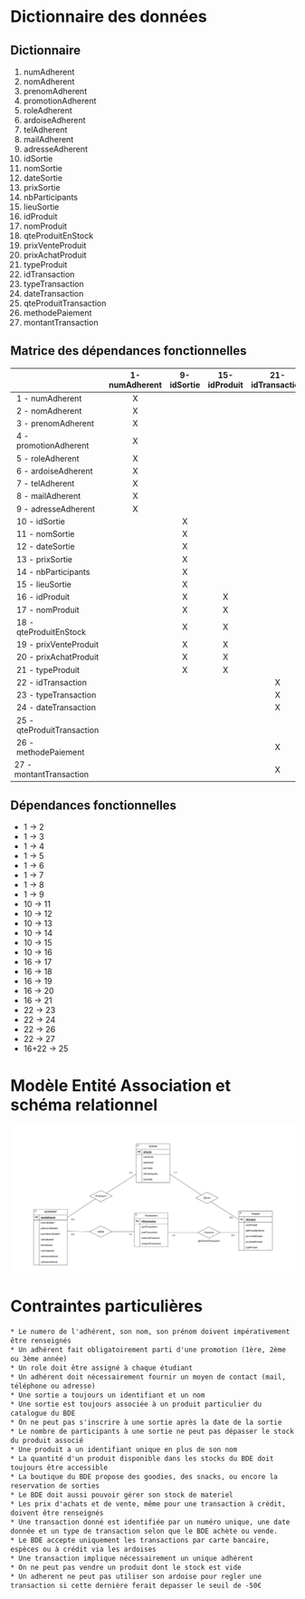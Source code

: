 # Dictionnaire des données

## Dictionnaire

1. numAdherent 
1. nomAdherent
1. prenomAdherent 
1. promotionAdherent 
1. roleAdherent 
1. ardoiseAdherent 
1. telAdherent 
1. mailAdherent 
1. adresseAdherent 
1. idSortie 
1. nomSortie 
1. dateSortie 
1. prixSortie 
1. nbParticipants 
1. lieuSortie 
1. idProduit 
1. nomProduit 
1. qteProduitEnStock 
1. prixVenteProduit 
1. prixAchatProduit 
1. typeProduit 
1. idTransaction 
1. typeTransaction 
1. dateTransaction 
1. qteProduitTransaction 
1. methodePaiement 
1. montantTransaction

## Matrice des dépendances fonctionnelles

| | 1-numAdherent | 9-idSortie | 15-idProduit | 21-idTransaction | 16+22 |
|:----------|:-------------:|:------:|:------:|:------:|:------:|
| 1 - numAdherent | X | | | | | 
| 2 - nomAdherent | X | | | | | 
| 3 - prenomAdherent | X | | | | |
| 4 - promotionAdherent | X | | | | |
| 5 - roleAdherent | X | | | | | 
| 6 - ardoiseAdherent | X | | | | |
| 7 - telAdherent | X | | | | | 
| 8 - mailAdherent | X | | | | |
| 9 - adresseAdherent | X | | | | |
| 10 - idSortie | | X | | | | 
| 11 - nomSortie | | X | | | |
| 12 - dateSortie | | X | | | |
| 13 - prixSortie | | X | | | |
| 14 - nbParticipants | | X | | | |
| 15 - lieuSortie | | X | | | |
| 16 - idProduit | | X | X | | |
| 17 - nomProduit | | X | X | | |
| 18 - qteProduitEnStock | | X | X | | |
| 19 - prixVenteProduit | | X | X | | |
| 20 - prixAchatProduit | | X | X | | |
| 21 - typeProduit | | X | X | | |
| 22 - idTransaction | | | | X | |
| 23 - typeTransaction | | | | X | |
| 24 - dateTransaction | | | | X | |
| 25 - qteProduitTransaction | | | | | X |
| 26 - methodePaiement | | | | X | | |
| 27 - montantTransaction | | | | X | | |
## Dépendances fonctionnelles

* 1 -> 2
* 1 -> 3
* 1 -> 4
* 1 -> 5
* 1 -> 6
* 1 -> 7
* 1 -> 8
* 1 -> 9
* 10 -> 11
* 10 -> 12
* 10 -> 13
* 10 -> 14
* 10 -> 15
* 10 -> 16
* 16 -> 17
* 16 -> 18
* 16 -> 19
* 16 -> 20
* 16 -> 21
* 22 -> 23
* 22 -> 24
* 22 -> 26
* 22 -> 27
* 16+22 -> 25


# Modèle Entité Association et schéma relationnel

![Modèle Entité Association et schéma relationnel](/Cahier_Des_Charges/Modèle%20Entité%20Association%20et%20schéma%20relationnel.png)

# Contraintes particulières
	* Le numero de l'adhérent, son nom, son prénom doivent impérativement être renseignés
	* Un adhérent fait obligatoirement parti d'une promotion (1ère, 2ème ou 3ème année)
	* Un role doit être assigné à chaque étudiant
	* Un adhérent doit nécessairement fournir un moyen de contact (mail, téléphone ou adresse)
	* Une sortie a toujours un identifiant et un nom 
	* Une sortie est toujours associée à un produit particulier du catalogue du BDE
	* On ne peut pas s'inscrire à une sortie après la date de la sortie
	* Le nombre de participants à une sortie ne peut pas dépasser le stock du produit associé 
	* Une produit a un identifiant unique en plus de son nom
	* La quantité d'un produit disponible dans les stocks du BDE doit toujours être accessible
	* La boutique du BDE propose des goodies, des snacks, ou encore la reservation de sorties
    * Le BDE doit aussi pouvoir gérer son stock de materiel
	* Les prix d'achats et de vente, même pour une transaction à crédit, doivent être renseignés
	* Une transaction donné est identifiée par un numéro unique, une date donnée et un type de transaction selon que le BDE achète ou vende.
	* Le BDE accepte uniquement les transactions par carte bancaire, espèces ou à crédit via les ardoises
	* Une transaction implique nécessairement un unique adhérent
	* On ne peut pas vendre un produit dont le stock est vide 
	* Un adherent ne peut pas utiliser son ardoise pour regler une transaction si cette dernière ferait depasser le seuil de -50€ 